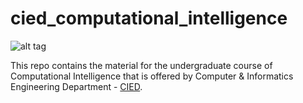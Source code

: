 # cied_computational_intelligence
![alt tag](cied_computational_intelligence/TEL_CEID_LOGO_OUT_BLUE_GR.PNG)

This repo contains the material for the undergraduate course of Computational Intelligence that is offered by Computer & Informatics Engineering Department - [CIED](http://www.cied.teiwest.gr/).
